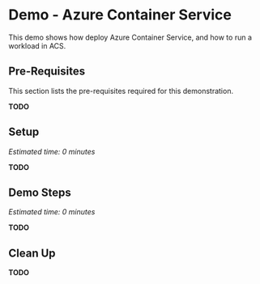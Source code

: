 # Demo - Azure Container Service

This demo shows how deploy Azure Container Service, and how to run a workload in ACS.

## Pre-Requisites
This section lists the pre-requisites required for this demonstration.

**TODO**

## Setup
*Estimated time: 0 minutes*

**TODO**

## Demo Steps
*Estimated time: 0 minutes*

**TODO**

## Clean Up

**TODO**
